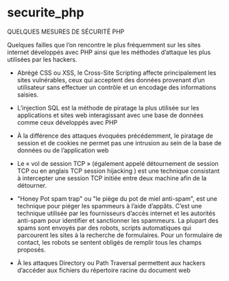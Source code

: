 # securite_php
QUELQUES MESURES DE SÉCURITÉ PHP

Quelques failles que l’on rencontre le plus fréquemment sur les sites internet développés avec PHP ainsi que les méthodes d’attaque les plus utilisées par les hackers.

* Abrégé CSS ou XSS, le Cross-Site Scripting affecte principalement les sites vulnérables, ceux qui acceptent des données provenant d’un utilisateur sans effectuer un contrôle et un encodage des informations saisies.

* L’injection SQL est la méthode de piratage la plus utilisée sur les applications et sites web interagissant avec une base de données comme ceux développés avec PHP

* À la différence des attaques évoquées précédemment, le piratage de session et de cookies ne permet pas une intrusion au sein de la base de données ou de l’application web

* Le « vol de session TCP » (également appelé détournement de session TCP ou en anglais TCP session hijacking ) est une technique consistant à intercepter une session TCP initiée entre deux machine afin de la détourner.

* "Honey Pot spam trap" ou "le piège du pot de miel anti-spam", est une technique pour piéger les spammeurs à l’aide d’appâts. C’est une technique utilisée par les fournisseurs d’accès internet et les autorités anti-spam pour identifier et sanctionner les spammeurs.
La plupart des spams sont envoyés par des robots, scripts automatiques qui parcourent les sites à la recherche de formulaires. Pour un formulaire de contact, les robots se sentent obligés de remplir tous les champs proposés.

* À les attaques Directory ou Path Traversal permettent aux hackers d’accéder aux fichiers du répertoire racine du document web
